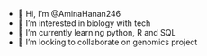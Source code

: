 - 👋 Hi, I’m @AminaHanan246
- 👀 I’m interested in biology with tech
- 🌱 I’m currently learning python, R and SQL
- 💞️ I’m looking to collaborate on genomics project
  

<!---
AminaHanan246/AminaHanan246 is a ✨ special ✨ repository because its `README.md` (this file) appears on your GitHub profile.
You can click the Preview link to take a look at your changes.
--->
